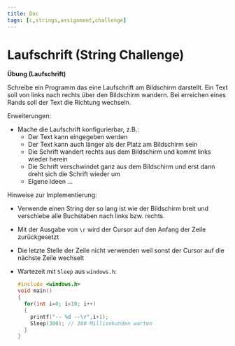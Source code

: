 ```yaml
---
title: Doc
tags: [c,strings,assignment,challenge]
---
```


# Laufschrift (String Challenge)

**Übung (Laufschrift)**

Schreibe ein Programm das eine Laufschrift am Bildschirm darstellt. Ein Text soll von links nach rechts über den Bildschirm wandern. Bei erreichen eines Rands soll der Text die Richtung wechseln. 

Erweiterungen:

- Mache die Laufschrift konfigurierbar, z.B.:
  - Der Text kann eingegeben werden
  - Der Text kann auch länger als der Platz am Bildschirm sein
  - Die Schrift wandert rechts aus dem Bildschirm und kommt links wieder herein
  - Die Schrift verschwindet ganz aus dem Bildschirm und erst dann dreht sich die Schrift wieder um
  - Eigene Ideen ...

Hinweise zur Implementierung:

- Verwende einen String der so lang ist wie der Bildschirm breit und verschiebe alle Buchstaben nach links bzw. rechts.

- Mit der Ausgabe von `\r` wird der Cursor auf den Anfang der Zeile zurückgesetzt

- Die letzte Stelle der Zeile nicht verwenden weil sonst der Cursor auf die nächste Zeile wechselt

- Wartezeit mit `Sleep` aus `windows.h`:

  ```c
  #include <windows.h>
  void main()
  {
    for(int i=0; i<10; i++)
    {
      printf("-- %d --\r",i+1);
      Sleep(300); // 300 Millisekunden warten      
    }
  }
  ```

  
